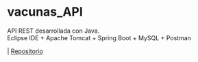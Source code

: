 # vacunas_API  
  
API REST desarrollada con Java.  
Eclipse IDE + Apache Tomcat + Spring Boot + MySQL + Postman  
  
 | [Repositorio](https://github.com/LuisValles92/vacunas_API)  
  
